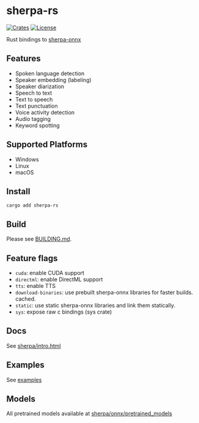 # sherpa-rs

[![Crates](https://img.shields.io/crates/v/sherpa-rs?logo=rust)](https://crates.io/crates/sherpa-rs/)
[![License](https://img.shields.io/github/license/thewh1teagle/sherpa-rs?color=00aaaa&logo=license)](https://github.com/thewh1teagle/sherpa-rs/blob/main/LICENSE)

Rust bindings to [sherpa-onnx](https://github.com/k2-fsa/sherpa-onnx)

## Features

- Spoken language detection
- Speaker embedding (labeling)
- Speaker diarization
- Speech to text
- Text to speech
- Text punctuation
- Voice activity detection
- Audio tagging
- Keyword spotting

## Supported Platforms

- Windows
- Linux
- macOS

## Install

```console
cargo add sherpa-rs
```

## Build

Please see [BUILDING.md](BUILDING.md).

## Feature flags

- `cuda`: enable CUDA support
- `directml`: enable DirectML support
- `tts`: enable TTS
- `download-binaries`: use prebuilt sherpa-onnx libraries for faster builds. cached.
- `static`: use static sherpa-onnx libraries and link them statically.
- `sys`: expose raw c bindings (sys crate)

## Docs

See [sherpa/intro.html](https://k2-fsa.github.io/sherpa/intro.html)

## Examples

See [examples](examples)

## Models

All pretrained models available at [sherpa/onnx/pretrained_models](https://k2-fsa.github.io/sherpa/onnx/pretrained_models/index.html)
